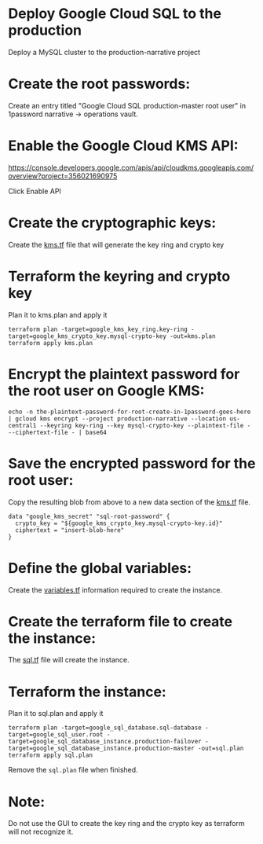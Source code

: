 # Deploy Google Cloud SQL to the production

Deploy a MySQL cluster to the production-narrative project


# Create the root passwords:

Create an entry titled "Google Cloud SQL production-master root user" in 1password narrative -> operations vault.  


# Enable the Google Cloud KMS API:

https://console.developers.google.com/apis/api/cloudkms.googleapis.com/overview?project=356021690975

Click Enable API


# Create the cryptographic keys:

Create the [kms.tf](terraform/kms.tf) file that will generate the key ring and crypto key


# Terraform the keyring and crypto key

Plan it to kms.plan and apply it

```
terraform plan -target=google_kms_key_ring.key-ring -target=google_kms_crypto_key.mysql-crypto-key -out=kms.plan
terraform apply kms.plan
```


# Encrypt the plaintext password for the root user on Google KMS:

```
echo -n the-plaintext-password-for-root-create-in-1password-goes-here | gcloud kms encrypt --project production-narrative --location us-central1 --keyring key-ring --key mysql-crypto-key --plaintext-file - --ciphertext-file - | base64
```


# Save the encrypted password for the root user:

Copy the resulting blob from above to a new data section of the [kms.tf](terraform/kms.tf) file.

```
data "google_kms_secret" "sql-root-password" {
  crypto_key = "${google_kms_crypto_key.mysql-crypto-key.id}"
  ciphertext = "insert-blob-here"
}
```


# Define the global variables:

Create the [variables.tf](terraform/variables.tf) information required to create the instance.


# Create the terraform file to create the instance:

The [sql.tf](terraform/sql.tf) file will create the instance.


# Terraform the instance:

Plan it to sql.plan and apply it

```
terraform plan -target=google_sql_database.sql-database -target=google_sql_user.root -target=google_sql_database_instance.production-failover -target=google_sql_database_instance.production-master -out=sql.plan
terraform apply sql.plan
```
Remove the `sql.plan` file when finished.

# Note:

Do not use the GUI to create the key ring and the crypto key as terraform will not recognize it.

